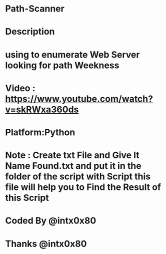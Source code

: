 # Path-Scanner

# Description 
# using to enumerate Web Server looking for path Weekness 

# Video : https://www.youtube.com/watch?v=skRWxa360ds

# Platform:Python

# Note : Create txt File and Give It Name Found.txt and put it in the folder of the script with Script this file will help you to Find the Result of this Script 

# Coded By @intx0x80

# Thanks @intx0x80
